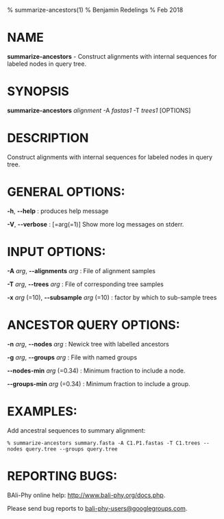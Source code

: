% summarize-ancestors(1)
% Benjamin Redelings
% Feb 2018

# NAME

**summarize-ancestors** - Construct alignments with internal sequences for labeled nodes in query tree.

# SYNOPSIS

**summarize-ancestors** _alignment_ -A _fastas1_ -T _trees1_ [OPTIONS]

# DESCRIPTION

Construct alignments with internal sequences for labeled nodes in query tree.

# GENERAL OPTIONS:
**-h**, **--help**
: produces help message

**-V**, **--verbose**
: \[=arg(=1)\]   Show more log messages on stderr.


# INPUT OPTIONS:
**-A** _arg_, **--alignments** _arg_
: File of alignment samples

**-T** _arg_, **--trees** _arg_
: File of corresponding tree samples

**-x** _arg_ (=10), **--subsample** _arg_ (=10)
: factor by which to sub-sample trees


# ANCESTOR QUERY OPTIONS:
**-n** _arg_, **--nodes** _arg_
: Newick tree with labelled ancestors

**-g** _arg_, **--groups** _arg_
: File with named groups

**--nodes-min** _arg_ (=0.34)
: Minimum fraction to include a node.

**--groups-min** _arg_ (=0.34)
: Minimum fraction to include a group.


# EXAMPLES:
 
Add ancestral sequences to summary alignment:
```
% summarize-ancestors summary.fasta -A C1.P1.fastas -T C1.trees --nodes query.tree --groups query.tree
```


# REPORTING BUGS:
 BAli-Phy online help: <http://www.bali-phy.org/docs.php>.

Please send bug reports to <bali-phy-users@googlegroups.com>.

